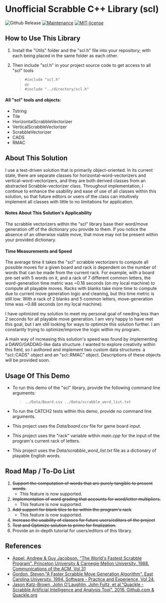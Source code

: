 # Unofficial Scrabble C++ Library (scl)

![Github Release](https://img.shields.io/badge/release-v1.0.0-informational)
[![Maintenance](https://img.shields.io/badge/Maintained%3F-yes-green.svg)](https://github.com/adamcesco/scl-solver/graphs/commit-activity)
[![MIT-license](https://img.shields.io/badge/License-MIT-blue.svg)](./LICENSE.txt)

## How to Use This Library

1. Install the "Utils" folder and the "scl.h" file into your repository; with each being placed in the same folder as each other.
2. Then include "scl.h" in your project source code to get access to all "scl" tools

    > `#include "scl.h"` <br> or <br>
    `#include "../directory/scl.h"`

#### All "scl" tools and objects:
 
- Tstring
- Tile
- HorizontalScrabbleVectorizer
- VerticalScrabbleVectorizer
- ScrabbleVectorizer
- CADS
- RMAC

## About This Solution

I use a test-driven solution that is primarily object-oriented. In its current state, there are separate classes for horizontal-word-vectorizers and vertical-word-vectorizers, and they are both derived classes from an abstracted Scrabble-vectorizer class. Throughout implementation, I continue to enhance the usability and ease of use of all classes within this solution, so that future editors or users of the class can intuitively implement all classes with little to no limitations for application.

#### Notes About This Solution's Applicability

The scrabble vectorizers within the "scl" library base their word/move generation off of the dictionary you provide to them. If you notice the absence of an otherwise viable move, that move may not be present within your provided dictionary.

#### Time Measurements and Speed

The average time it takes the "scl" scrabble vectorizers to compute all possible moves for a given board and rack is dependent on the number of words that can be made from the current rack. For example, with a board pre-set with 5 words on it, and a rack of 7 different common letters, the word-generation time metric was ~0.18 seconds (on my local machine) to compute all playable moves. Racks with blanks take more time to compute due to current move generation logic and cleaning, but this time metric is still low: With a rack of 2 blanks and 5 common letters, move-generation time was ~0.88 seconds (on my local machine). 

I have optimized my solution to meet my personal goal of needing less than 2 seconds for all playable move generation. I am very happy to have met this goal, but I am still looking for ways to optimize this solution further. I am constantly trying to optimize/improve the logic within my program.

A main way of increasing this solution's speed was found by implementing a DAWG/GADDAG-like data structure. I wanted to explore creativity within this field, so I authored and implement two custom data structures: a "scl::CADS" object and an "scl::RMAC" object. Descriptions of these objects will be provided soon.

## Usage Of This Demo

- To run this demo of the "scl" library, provide the following command line arguments:

  >`../Data/Board.csv ../Data/scrabble_word_list.txt`

- To run the CATCH2 tests within this demo, provide no command line arguments.
- This project uses the *Data/board.csv* file for game board input.
- This project uses the "rack" variable within *main.cpp* for the input of the program's current rack of letters.
- This project uses the *Data/scrabble_word_list.txt* file as a dictionary of playable English words.

## Road Map / To-Do List

1. ~~Support the computation of words that are purely tangible to present words.~~
    - This feature is now supported.
2. ~~Implementation of word grading that accounts for word/letter multipliers.~~
    - This feature is now supported.
3. ~~Add support for blank tiles to be within the program's rack~~
    - This feature is now supported.
4. ~~Increase the usability of classes for future users/editors of the project~~
5. ~~Test and Optimize solution to prime for finalization.~~
7. Provide an in-depth tutorial for users/editors of this library.

## References

- [Appel, Andrew & Guy Jacobson. "The World's Fastest Scrabble Program". Princeton University & Carnegie Mellon University. 1988. Communications of the ACM, Vol 31](https://dl.acm.org/doi/10.1145/42411.42420)
- [Gordon, Steven."A Faster Scrabble Move Generation Algorithm". East Carolina University. 1994. Software - Practice and Experience, Vol 24.](https://doi.org/10.1002/spe.4380240205)
- [Jason Katz-Brown, John O'Laughlin, John Fultz, et al."Quackle - Scrabble Artificial Intelligence and Analysis Tool". 2016. Github.com & Quackle.org](https://github.com/quackle/quackle)
